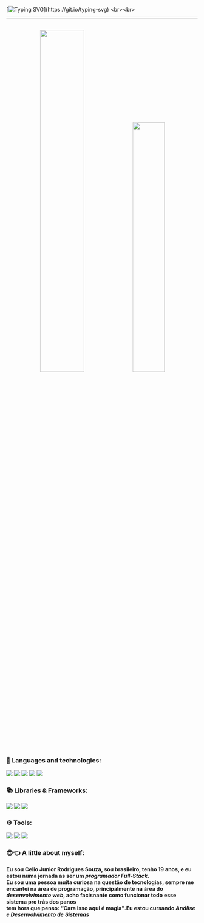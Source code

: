 [![Typing SVG](https://readme-typing-svg.herokuapp.com/?color=fff&size=28&center=true&vCenter=true&width=1000&lines=Opa!+tudo+bem?;+Meu+nome+é+Celio+Junior;eu+tenho+atualmente+18+anos+de+idade;tenho+paixão+na+programação+web;Pretendo+ser+desenvolvedor+Full+Stack;A+minha+linguagem+de+programação+principal+é+o+JavaScript;Seja+muito+bem-vindo+ao+meu+git+hub!)](https://git.io/typing-svg)
<br><br>
<hr>

<br>
<div align="center">
  <img width="48%" src="https://github-readme-stats.vercel.app/api?username=Celio-Junior&show_icons=true&hide_border=true&theme=radical&include_all_commits=true&count_private=true" />
  <img width="41%" src="https://github-readme-stats.vercel.app/api/top-langs/?username=Celio-junior&layout=compact&hide_border=true&theme=radical" />
<div>
<br>

<h3 align="left">🧾 Languages and technologies:</h3>

<div align="left">
  <img src="https://img.shields.io/badge/TypeScript-3178C6?style=for-the-badge&logo=typescript&logoColor=white">
  <img src="https://img.shields.io/badge/JavaScript-F7DF1E?style=for-the-badge&logo=javascript&logoColor=white">
  <img src="https://img.shields.io/badge/Node.js-43853D?style=for-the-badge&logo=node.js&logoColor=white">
  <img src="https://img.shields.io/badge/HTML5-E34F26?style=for-the-badge&logo=html5&logoColor=white">
  <img src="https://img.shields.io/badge/CSS3-1572B6?style=for-the-badge&logo=css3&logoColor=white">
</div>

<h3 align="left">📚 Libraries & Frameworks:</h3>
<div align="left">
  <img src="https://img.shields.io/badge/Fastify-000000?style=for-the-badge&logo=fastify&logoColor=white">
  <img src="https://img.shields.io/badge/Express-404D59?style=for-the-badge&logo=express">
  <img src="https://img.shields.io/badge/React-informational?style=for-the-badge&logo=react&logoColor=white">
</div>

<h3 align="left">⚙ Tools:</h3>
<div align="left">
  <img src="https://img.shields.io/badge/Visual_Studio_Code-0078D4?style=for-the-badge&logo=visual%20studio%20code&logoColor=white">
  <img src="https://img.shields.io/badge/Insomnia-blueviolet?style=for-the-badge&logo=insomnia&logoColor=white">
  <img src="https://img.shields.io/badge/Git-F05032?style=for-the-badge&logo=git&logoColor=white">
</div>

<h3 align="left">😎&#x1F448; A little about myself:</h3>
<div align="left">
    <h4>
      Eu sou Celio Junior Rodrigues Souza, sou brasileiro, tenho <strong>19 anos</strong>, e eu estou numa jornada as ser um <em>programador Full-Stack</em>.<br>
      Eu sou uma pessoa muita curiosa na questão de tecnologias, sempre me encantei na área de programação, principalmente na área do
      <em>desenvolvimento web</em>, acho facisnante como funcionar todo esse sistema pro trás dos panos <br> tem hora que penso: <q>Cara isso aqui é magia</q>.Eu estou cursando <em style="font-weight:bold">Análise e Desenvolvimento de Sistemas</em>
    </h4>
</div>
